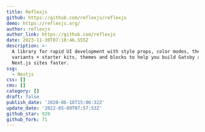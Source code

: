 ```yaml
---
title: Reflexjs
github: https://github.com/reflexjs/reflexjs
demo: https://reflexjs.org/
author: reflexjs
author_link: https://github.com/reflexjs
date: 2023-11-30T07:10:46.555Z
description: >-
  A library for rapid UI development with style props, color modes, themes and
  variants + starter kits, themes and blocks to help you build Gatsby and
  Next.js sites faster.
ssg:
  - Nextjs
css: []
cms: []
category: []
draft: false
publish_date: '2020-06-18T15:06:32Z'
update_date: '2022-05-09T07:57:53Z'
github_star: 920
github_fork: 71
---
```

